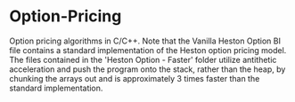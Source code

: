 # Option-Pricing
Option pricing algorithms in C/C++. Note that the Vanilla Heston Option BI file contains a standard implementation of the Heston option pricing model. The files contained in the 'Heston Option - Faster' folder utilize antithetic acceleration and push the program onto the stack, rather than the heap, by chunking the arrays out and is approximately 3 times faster than the standard implementation. 
